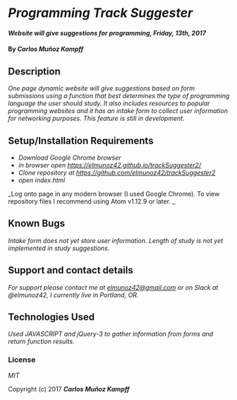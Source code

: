 # _Programming Track Suggester_

#### _Website will give suggestions for programming, Friday, 13th, 2017_

#### By _**Carlos Muñoz Kampff**_

## Description

_One page dynamic website will give suggestions based on form submissions using a function that best determines the type of programming language the user should study. It also includes resources to popular programming websites and it has an intake form to collect user information for networking purposes. This feature is still in development._

## Setup/Installation Requirements

* _Download Google Chrome browser_
* _in browser open https://elmunoz42.github.io/trackSuggester2/_
* _Clone repository at https://github.com/elmunoz42/trackSuggester2_
* _open index.html_


_Log onto page in any modern browser (I used Google Chrome). To view repository files I recommend using Atom v1.12.9 or later. _

## Known Bugs

_Intake form does not yet store user information. Length of study is not yet implemented in study suggestions._

## Support and contact details

_For support please contact me at elmunoz42@gmail.com or on Slack at @elmunoz42, I currently live in Portland, OR._

## Technologies Used

_Used JAVASCRIPT and jQuery-3 to gather information from forms and return function results._

### License

*MIT*

Copyright (c) 2017 **_Carlos Muñoz Kampff_**
